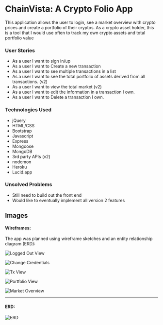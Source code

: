 # ChainVista: A Crypto Folio App

This application allows the user to login, see a market overview with crypto prices and create a portfolio of their cryptos. As a crypto asset holder, this is a tool that I would use often to track my own crypto assets and total portfolio value

<!-- ## Important Links

- [Other Repo](www.link.com)
- [Deployed API](www.link.com)
- [Deployed Client](www.link.com) -->

### User Stories

- As a user I want to sign in/up
- As a user I want to Create a new transaction
- As a user I want to see multiple transactions in a list
- As a user I want to see the total portfolio of assets derived from all transactions. (v2)
- As a user I want to view the total market (v2)
- As a user I want to edit the information in a transaction I own.
- As a user I want to Delete a transaction I own.

### Technologies Used

- jQuery
- HTML/CSS
- Bootstrap
- Javascript
- Express
- Mongoose
- MongoDB
- 3rd party APIs (v2)
- nodemon
- Heroku
- Lucid.app

### Unsolved Problems

- Still need to build out the front end
- Would like to eventually implement all version 2 features

## Images

#### Wireframes:

The app was planned using wireframe sketches and an entity relationship diagram (ERD):

![Logged Out View](public/CryptoBlox_Logged-out.png)

![Change Credentials](public/CryptoBlox_change-creds.png)

![Tx View](public/CryptoBlox_tx-view.png)

![Portfolio View](public/CryptoBlox_portfolio-view.png)

![Market Overview](public/CryptoBlox_market-overview_v2.png)


---

#### ERD:

![ERD](public/CryptoBlox%20-%20ERD.png)
